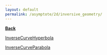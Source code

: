 ```yaml
---
layout: default
permalink: /asymptote/2d/inversive_geometry/
---
```


[**Back**](../)


[InverseCurveHyperbola](https://ryanmaguire.github.io/assets/InverseCurveHyperbola.pdf)

[InverseCurveParabola](https://ryanmaguire.github.io/assets/InverseCurveParabola.pdf)

